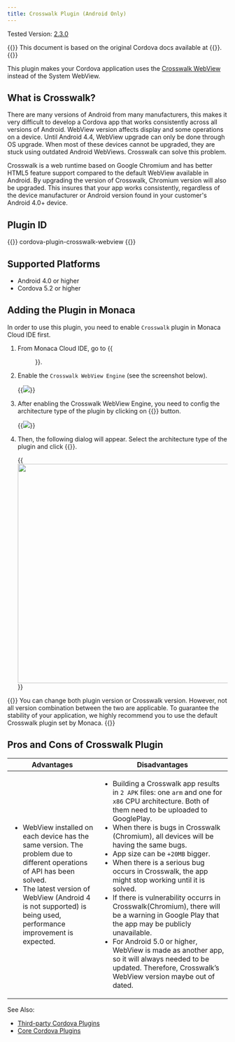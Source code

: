```yaml
---
title: Crosswalk Plugin (Android Only)
---
```


Tested Version: [2.3.0](https://github.com/crosswalk-project/cordova-plugin-crosswalk-webview/releases/tag/2.3.0)

{{<note>}}
This document is based on the original Cordova docs available at {{<link title="Cordova Docs" href="https://github.com/crosswalk-project/cordova-plugin-crosswalk-webview">}}.
{{</note>}}

This plugin makes your Cordova application uses the [Crosswalk WebView](https://crosswalk-project.org/) instead of the System WebView.

What is Crosswalk?
------------------

There are many versions of Android from many manufacturers, this makes
it very difficult to develop a Cordova app that works consistently
across all versions of Android. WebView version affects display and some
operations on a device. Until Android 4.4, WebView upgrade can only be
done through OS upgrade. When most of these devices cannot be upgraded,
they are stuck using outdated Android WebViews. Crosswalk can solve this
problem.

Crosswalk is a web runtime based on Google Chromium and has better HTML5
feature support compared to the default WebView available in Android. By
upgrading the version of Crosswalk, Chromium version will also be
upgraded. This insures that your app works consistently, regardless of
the device manufacturer or Android version found in your customer's
Android 4.0+ device.

Plugin ID
---------

{{<syntax>}}
cordova-plugin-crosswalk-webview
{{</syntax>}}

Supported Platforms
-------------------

-   Android 4.0 or higher
-   Cordova 5.2 or higher

Adding the Plugin in Monaca
---------------------------

In order to use this plugin, you need to enable `Crosswalk` plugin in
Monaca Cloud IDE first.

1.  From Monaca Cloud IDE, go to {{<menu menu1="Config" menu2="Cordova Plugins">}}.
2.  Enable the `Crosswalk WebView Engine` (see the screenshot below).

    {{<img src="/images/reference/cordova_6.5/crosswalk/1.png">}}

3.  After enabling the Crosswalk WebView Engine, you need to config the
    architecture type of the plugin by clicking on {{<guilabel name="Configure">}} button.

    {{<img src="/images/reference/cordova_6.5/crosswalk/2.png">}}

4.  Then, the following dialog will appear. Select the architecture type
    of the plugin and click {{<guilabel name="OK">}}.

    {{<img src="/images/reference/cordova_6.5/crosswalk/3.png" width="500">}}

{{<note>}}
You can change both plugin version or Crosswalk version. However, not
all version combination between the two are applicable. To guarantee the
stability of your application, we highly recommend you to use the
default Crosswalk plugin set by Monaca.
{{</note>}}

Pros and Cons of Crosswalk Plugin
---------------------------------

Advantages | Disadvantages
-----------|--------------------
<ul><li>WebView installed on each device has the same version. The problem due to different operations of API has been solved.</li><li>The latest version of WebView (Android 4 is not supported) is being used, performance improvement is expected.</li></ul> | <ul><li>Building a Crosswalk app results in `2 APK` files: one `arm` and one for `x86` CPU architecture. Both of them need to be uploaded to GooglePlay.</li><li>When there is bugs in Crosswalk (Chromium), all devices will be having the same bugs.</li><li>App size can be `+20MB` bigger.</li><li>When there is a serious bug occurs in Crosswalk, the app might stop working until it is solved.</li><li>If there is vulnerability occurrs in Crosswalk(Chromium), there will be a warning in Google Play that the app may be publicly unavailable.</li><li>For Android 5.0 or higher, WebView is made as another app, so it will always needed to be updated. Therefore, Crosswalk’s WebView version maybe out of dated.</li></ul>

See Also:

- [Third-party Cordova Plugins](../../third_party_phonegap)
- [Core Cordova Plugins](../../cordova_6.5)
